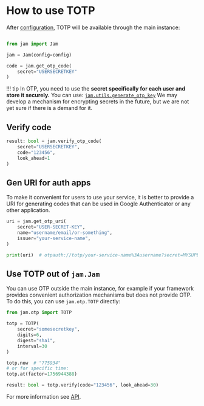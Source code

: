 # How to use TOTP

After [configuration](/otp/config), TOTP will be available through the main instance:

```python

from jam import Jam

jam = Jam(config=config)

code = jam.get_otp_code(
    secret="USERSECRETKEY"
)
```
!!! tip
    In OTP, you need to use the **secret specifically for each user and store it securely.**
    You can use: [`jam.utils.generate_otp_key`](/api/utils/otp_keys/)
    We may develop a mechanism for encrypting secrets in the future, but we are not yet sure if there is a demand for it.

## Verify code

```python
result: bool = jam.verify_otp_code(
    secret="USERSECRETKEY",
    code="123456",
    look_ahead=1
)
```

## Gen URI for auth apps
To make it convenient for users to use your service, it is better to provide
a URI for generating codes that can be used in
Google Authenticator or any other application.

```python
uri = jam.get_otp_uri(
    secret="USER-SECRET-KEY",
    name="username/email/or-something",
    issuer="your-service-name",
)

print(uri)  # otpauth://totp/your-service-name%3Ausername?secret=MYSUPERSECRES&issuer=your-service-name&algorithm=SHA1&digits=6
```

## Use TOTP out of `jam.Jam`

You can use OTP outside the main instance, for example if your framework provides
convenient authorization mechanisms but does not provide OTP. To do this, you can use `jam.otp.TOTP` directly:
```python
from jam.otp import TOTP

totp = TOTP(
    secret="somesecretkey",
    digits=6,
    digest="sha1",
    interval=30
)

totp.now  # "775934"
# or for specific time:
totp.at(factor=1756944388)

result: bool = totp.verify(code="123456", look_ahead=30)
```

For more information see [API](/api/otp/totp).